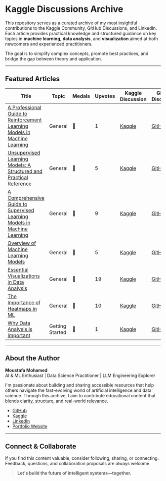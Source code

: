 # Kaggle Discussions Archive

This repository serves as a curated archive of my most insightful contributions to the Kaggle Community, GitHub Discussions, and LinkedIn. Each article provides practical knowledge and structured guidance on key topics in **machine learning**, **data analysis**, and **visualization** aimed at both newcomers and experienced practitioners.

The goal is to simplify complex concepts, promote best practices, and bridge the gap between theory and application.

---

## Featured Articles

| Title | Topic | Medals | Upvotes | Kaggle Discussion | GitHub Discussion | LinkedIn Article |
|-------|-------|--------|---------|--------------------|--------------------|------------------|
| [A Professional Guide to Reinforcement Learning Models in Machine Learning](./discussions/reinforcement-learning.md) | General | 🥉 | 1 | [Kaggle](https://www.kaggle.com/discussions/general/588201) | [GitHub](https://github.com/orgs/community/discussions/165144) | [LinkedIn](https://www.linkedin.com/pulse/professional-guide-reinforcement-learning-models-machine-mohamed-j7e5f/) |
| [Unsupervised Learning Models: A Structured and Practical Reference](./discussions/unsupervised-learning-models.md) | General | 🥉 | 5 | [Kaggle](https://www.kaggle.com/discussions/general/586883) | [GitHub](https://github.com/orgs/community/discussions/164292#discussion-8502493) | [LinkedIn](https://www.linkedin.com/pulse/exploring-unsupervised-learning-practical-guide-data-science-mohamed-yv3of/) |
| [A Comprehensive Guide to Supervised Learning Models in Machine Learning](./discussions/regression-and-classification-guide.md) | General | 🥈 | 9 | [Kaggle](https://www.kaggle.com/discussions/general/585889) | [GitHub](https://github.com/orgs/community/discussions/163632) | [LinkedIn](https://www.linkedin.com/pulse/comprehensive-guide-supervised-learning-models-machine-mohamed-zastf/) |
| [Overview of Machine Learning Models](./discussions/overview-ml-models.md) | General | 🥉 | 5 | [Kaggle](https://www.kaggle.com/discussions/general/585319) | [GitHub](https://github.com/orgs/community/discussions/163429) |  |
| [Essential Visualizations in Data Analysis](./discussions/essential-visualizations.md) | General | 🥇 | 19 | [Kaggle](https://www.kaggle.com/discussions/general/583451) | [GitHub](https://github.com/orgs/community/discussions/161953) | [LinkedIn](https://www.linkedin.com/pulse/essential-visualizations-data-analysis-moustafa-mohamed-0oqof/) |
| [The Importance of Heatmaps in ML](./discussions/importance-of-heatmaps.md) | General | 🥈 | 10 | [Kaggle](https://www.kaggle.com/discussions/general/580707) | [GitHub](https://github.com/orgs/community/discussions/161655) | [LinkedIn](https://www.linkedin.com/pulse/importance-heatmaps-data-analysis-ml-moustafa-mohamed-o6gxf/) |
| [Why Data Analysis is Important](./discussions/why-data-analysis-important.md) | Getting Started | 🥉 | 1 | [Kaggle](https://www.kaggle.com/discussions/getting-started/560720) | [GitHub](https://github.com/orgs/community/discussions/163634) |  |


---

## About the Author

**Moustafa Mohamed**  
AI & ML Enthusiast | Data Science Practitioner | LLM Engineering Explorer

I'm passionate about building and sharing accessible resources that help others navigate the fast-evolving world of artificial intelligence and data science. Through this archive, I aim to contribute educational content that blends clarity, structure, and real-world relevance.

- [GitHub](https://github.com/MoustafaMohamed01)  
- [Kaggle](https://www.kaggle.com/moustafamohamed01)  
- [LinkedIn](https://www.linkedin.com/in/moustafamohamed01/)  
- [Portfolio Website](https://moustafamohamed.netlify.app/)

---

## Connect & Collaborate

If you find this content valuable, consider following, sharing, or connecting. Feedback, questions, and collaboration proposals are always welcome.

> **Let's build the future of intelligent systems—together.**


